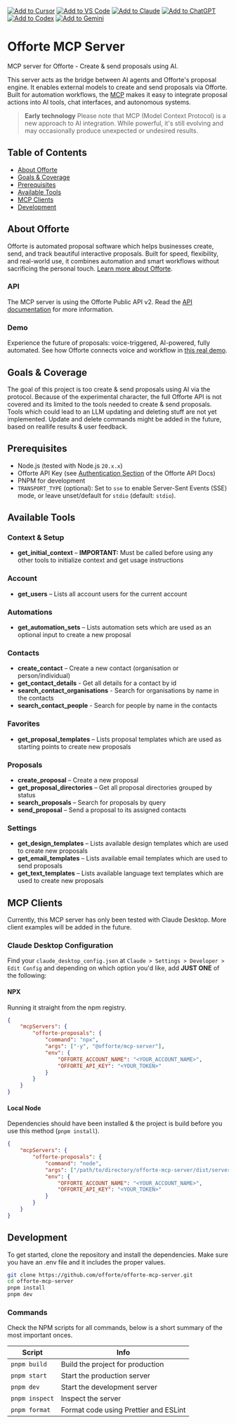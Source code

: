 [![Add to Cursor](https://fastmcp.me/badges/cursor_dark.svg)](https://fastmcp.me/MCP/Details/736/offorte)
[![Add to VS Code](https://fastmcp.me/badges/vscode_dark.svg)](https://fastmcp.me/MCP/Details/736/offorte)
[![Add to Claude](https://fastmcp.me/badges/claude_dark.svg)](https://fastmcp.me/MCP/Details/736/offorte)
[![Add to ChatGPT](https://fastmcp.me/badges/chatgpt_dark.svg)](https://fastmcp.me/MCP/Details/736/offorte)
[![Add to Codex](https://fastmcp.me/badges/codex_dark.svg)](https://fastmcp.me/MCP/Details/736/offorte)
[![Add to Gemini](https://fastmcp.me/badges/gemini_dark.svg)](https://fastmcp.me/MCP/Details/736/offorte)

# Offorte MCP Server <!-- omit in toc -->

MCP server for Offorte - Create & send proposals using AI.

This server acts as the bridge between AI agents and Offorte's proposal engine.
It enables external models to create and send proposals via Offorte.
Built for automation workflows, the [MCP](https://modelcontextprotocol.io/) makes it easy to integrate proposal actions into AI tools, chat interfaces, and autonomous systems.

> **Early technology**
> Please note that MCP (Model Context Protocol) is a new approach to AI integration.
> While powerful, it's still evolving and may occasionally produce unexpected or undesired results.

## Table of Contents <!-- omit in toc -->

- [About Offorte](#about-offorte)
- [Goals \& Coverage](#goals--coverage)
- [Prerequisites](#prerequisites)
- [Available Tools](#available-tools)
- [MCP Clients](#mcp-clients)
- [Development](#development)

## About Offorte

Offorte is automated proposal software which helps businesses create, send, and track beautiful interactive proposals.
Built for speed, flexibility, and real-world use, it combines automation and smart workflows without sacrificing the personal touch.
[Learn more about Offorte](https://www.offorte.com).

### API <!-- omit in toc -->

The MCP server is using the Offorte Public API v2.
Read the [API documentation](https://www.offorte.com/api-docs/) for more information.

### Demo <!-- omit in toc -->

Experience the future of proposals: voice-triggered, AI-powered, fully automated.
See how Offorte connects voice and workflow in [this real demo](https://www.offorte.com/en/blog/proposal-software/handsfree-proposal-sending-with-mcp).

## Goals & Coverage

The goal of this project is too create & send proposals using AI via the protocol.
Because of the experimental character, the full Offorte API is not covered and its limited to the tools needed to create & send proposals.
Tools which could lead to an LLM updating and deleting stuff are not yet implemented.
Update and delete commands might be added in the future, based on reallife results & user feedback.

## Prerequisites

- Node.js (tested with Node.js `20.x.x`)
- Offorte API Key (see [Authentication Section](https://www.offorte.com/api-docs/authentication#api-keys) of the Offorte API Docs)
- PNPM for development
- `TRANSPORT_TYPE` (optional): Set to `sse` to enable Server-Sent Events (SSE) mode, or leave unset/default for `stdio` (default: `stdio`).

## Available Tools

### Context & Setup <!-- omit in toc -->

- **get_initial_context** – **IMPORTANT:** Must be called before using any other tools to initialize context and get usage instructions

### Account <!-- omit in toc -->

- **get_users** – Lists all account users for the current account

### Automations <!-- omit in toc -->

- **get_automation_sets** – Lists automation sets which are used as an optional input to create a new proposal

### Contacts <!-- omit in toc -->

- **create_contact** – Create a new contact (organisation or person/individual)
- **get_contact_details** - Get all details for a contact by id
- **search_contact_organisations** - Search for organisations by name in the contacts
- **search_contact_people** - Search for people by name in the contacts

### Favorites <!-- omit in toc -->

- **get_proposal_templates** – Lists proposal templates which are used as starting points to create new proposals

### Proposals <!-- omit in toc -->

- **create_proposal** – Create a new proposal
- **get_proposal_directories** – Get all proposal directories grouped by status
- **search_proposals** – Search for proposals by query
- **send_proposal** – Send a proposal to its assigned contacts

### Settings <!-- omit in toc -->

- **get_design_templates** – Lists available design templates which are used to create new proposals
- **get_email_templates** – Lists available email templates which are used to send proposals
- **get_text_templates** – Lists available language text templates which are used to create new proposals

## MCP Clients

Currently, this MCP server has only been tested with Claude Desktop.
More client examples will be added in the future.

### Claude Desktop Configuration <!-- omit in toc -->

Find your `claude_desktop_config.json` at `Claude > Settings > Developer > Edit Config` and depending on which option you'd like, add **JUST ONE** of the following:

#### NPX <!-- omit in toc -->

Running it straight from the npm registry.

```json
{
	"mcpServers": {
		"offorte-proposals": {
			"command": "npx",
			"args": ["-y", "@offorte/mcp-server"],
			"env": {
				"OFFORTE_ACCOUNT_NAME": "<YOUR_ACCOUNT_NAME>",
				"OFFORTE_API_KEY": "<YOUR_TOKEN>"
			}
		}
	}
}
```

#### Local Node <!-- omit in toc -->

Dependencies should have been installed & the project is build before you use this method (`pnpm install`).

```json
{
	"mcpServers": {
		"offorte-proposals": {
			"command": "node",
			"args": ["/path/to/directory/offorte-mcp-server/dist/server.js"],
			"env": {
				"OFFORTE_ACCOUNT_NAME": "<YOUR_ACCOUNT_NAME>",
				"OFFORTE_API_KEY": "<YOUR_TOKEN>"
			}
		}
	}
}
```

## Development

To get started, clone the repository and install the dependencies.
Make sure you have an .env file and it includes the proper values.

```bash
git clone https://github.com/offorte/offorte-mcp-server.git
cd offorte-mcp-server
pnpm install
pnpm dev
```

### Commands <!-- omit in toc -->

Check the NPM scripts for all commands, below is a short summary of the most important onces.

| Script         | Info                                  |
| -------------- | ------------------------------------- |
| `pnpm build`   | Build the project for production      |
| `pnpm start`   | Start the production server           |
| `pnpm dev`     | Start the development server          |
| `pnpm inspect` | Inspect the server                    |
| `pnpm format`  | Format code using Prettier and ESLint |
